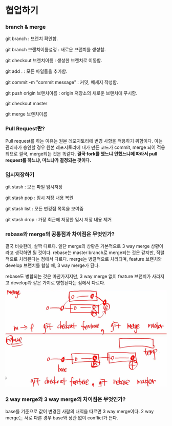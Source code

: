 # 협업하기

### branch & merge

git branch : 브랜치 확인함. 

git branch 브랜치이름설정 : 새로운 브랜치를 생성함. 

git checkout 브랜치이름 : 생성한 브랜치로 이동함. 

git add . : 모든 파일들을 추가함. 

git commit -m "commit message" : 커밋, 메세지 작성함. 

git push origin 브랜치이름 : origin 저장소의 새로운 브랜치에 푸시함. 

git checkout master 

git merge 브랜치이름 

### Pull Request란?

Pull request를 하는 이유는 원본 레포지토리에 변경 사항을 적용하기 위함이다. 이는 관리자가 승인할 경우 원본 레포지토리에 내가 만든 코드가 commit, merge 되어 적용되므로 결국, merge되는 것은 똑같다. **결국 fork를 했느냐 안했느냐에 따라서 pull request를 하느냐, 마느냐가 결정되는 것이다.** 

### 임시저장하기

git stash : 모든 파일 임시저장

git stash pop : 임시 저장 내용 복원

git stash list : 모든 변겅점 목록을 보여줌

git stash drop : 가장 최근에 저장한 임시 저장 내용 제거

### rebase와 merge의 공통점과 차이점은 무엇인가?

결국 비슷한데, 살짝 다르다. 일단 merge의 상황은 기본적으로 3 way merge 상황이라고 생각하면 될 것이다. rebase는 master branch로 merge되는 것은 같지만, 직렬적으로 처리된다는 점에서 다르다. merge는 병렬적으로 처리되며, feature 브랜치와 develop 브랜치를 합칠 때, 3 way merge가 된다.

rebase도 병합되는 것은 마찬가지지만, 3 way merge 없이 feature 브랜치가 사라지고 develop과 같은 가지로 병합된다는 점에서 다르다.

![rebase_merge](./merge_rebase.png)

### 2 way merge와 3 way merge의 차이점은 무엇인가?

base를 기준으로 값이 변경된 사람의 내역을 따르면 3 way merge이다. 2 way merge는 서로 다른 경우 base와 상관 없이 conflict가 뜬다.